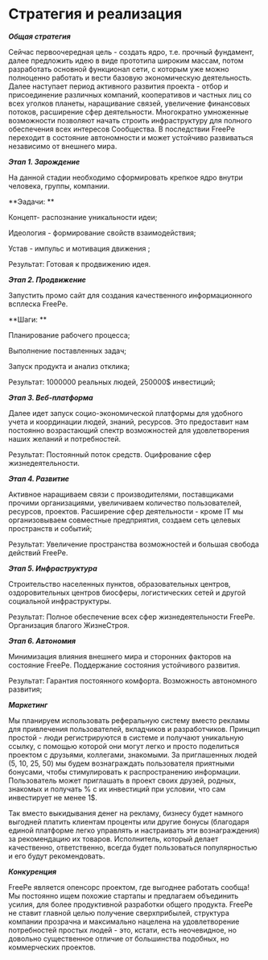 # Стратегия и реализация

***Общая стратегия***

Сейчас первоочередная цель - создать ядро, т.е. прочный фундамент, далее предложить идею в виде прототипа широким массам, потом разработать основной функционал сети, с которым уже можно полноценно работать и вести базовую экономическую деятельность. Далее наступает период активного развития проекта - отбор и присоединение различных компаний,  кооперативов и частных лиц со всех уголков планеты, наращивание связей, увеличение финансовых потоков, расширение сфер деятельности. Многократно умноженные возможности позволяют начать строить инфраструктуру для полного обеспечения всех интересов Сообщества. В последствии FreePe переходит в состояние автономности и может устойчиво развиваться независимо от внешнего мира. 

***Этап 1. Зарождение***

На данной стадии необходимо сформировать крепкое ядро внутри человека, группы, компании. 

**Эадачи: **

Концепт- распознание уникальности идеи;

Идеология - формирование свойств взаимодействия;

Устав - импульс и мотивация движения ;

Результат: Готовая к продвижению идея.


***Этап 2. Продвижение***

Запустить промо сайт для создания качественного информационного всплеска FreePe.

**Шаги: **

Планирование рабочего процесса;

Выполнение поставленных задач;

Запуск продукта и анализ отклика;

Результат: 1000000 реальных людей, 250000$ инвестиций;

***Этап 3. Веб-платформа***

Далее идет запуск социо-экономической платформы для удобного учета и координации людей, знаний, ресурсов. Это предоставит нам постоянно возрастающий спектр возможностей для удовлетворения наших желаний и потребностей. 

Результат: Постоянный поток средств. Оцифрование сфер жизнедеятельности.

***Этап 4. Развитие***

Активное наращиваем связи с производителями, поставщиками прочими организациями, увеличиваем количество пользователей, ресурсов, проектов. Расширение сфер деятельности - кроме IT мы организовываем совместные предприятия, создаем сеть целевых пространств и событий;

Результат: Увеличение пространства возможностей и большая свобода действий FreePe.

***Этап 5. Инфраструктура***

Строительство населенных пунктов, образовательных центров, оздоровительных центров биосферы, логистических сетей и другой социальной инфраструктуры.  

Результат: Полное обеспечение всех сфер жизнедеятельности FreePe. Организация благого ЖизнеСтроя.

***Этап 6. Автономия***

Минимизация влияния внешнего мира и сторонних факторов на состояние FreePe. Поддержание состояния устойчивого развития. 

Результат: Гарантия постоянного комфорта. Возможность автономного развития;

***Маркетинг***

Мы планируем использовать реферальную систему вместо рекламы для привлечения пользователей, вкладчиков и разработчиков. Принцип простой - люди регистрируются в системе и получают уникальную ссылку, с помощью которой они могут легко и просто поделиться проектом с друзьями, коллегами, знакомыми. За приглашенных людей (5, 10, 25, 50) мы будем вознаграждать пользователя приятными бонусами, чтобы стимулировать к распространению информации. Пользователь может приглашать в проект своих друзей, родных, знакомых и получать % с их инвестиций при условии, что сам инвестирует не менее 1$. 

Так вместо выкидывания денег на рекламу, бизнесу будет намного выгодней платить клиентам проценты или другие бонусы (благодаря единой платформе легко управлять и настраивать эти вознаграждения) за рекомендацию их товаров. Исполнитель, который делает качественно, ответственно, всегда будет пользоваться популярностью и его будут рекомендовать.

***Конкуренция***

FreePe является опенсорс проектом, где выгоднее работать сообща! Мы постоянно ищем похожие стартапы и предлагаем объединить усилия, для более продуктивной разработки общего продукта. FreePe не ставит главной целью получение сверхприбылей, структура компании прозрачна и максимально нацелена на удовлетворение потребностей простых людей - это, кстати, есть неочевидное, но довольно существенное отличие от большинства подобных, но коммерческих проектов.